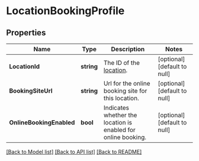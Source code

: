 # LocationBookingProfile

## Properties
Name | Type | Description | Notes
------------ | ------------- | ------------- | -------------
**LocationId** | **string** | The ID of the [location](https://developer.squareup.com/reference/square_2024-01-18/objects/Location). | [optional] [default to null]
**BookingSiteUrl** | **string** | Url for the online booking site for this location. | [optional] [default to null]
**OnlineBookingEnabled** | **bool** | Indicates whether the location is enabled for online booking. | [optional] [default to null]

[[Back to Model list]](../README.md#documentation-for-models) [[Back to API list]](../README.md#documentation-for-api-endpoints) [[Back to README]](../README.md)

